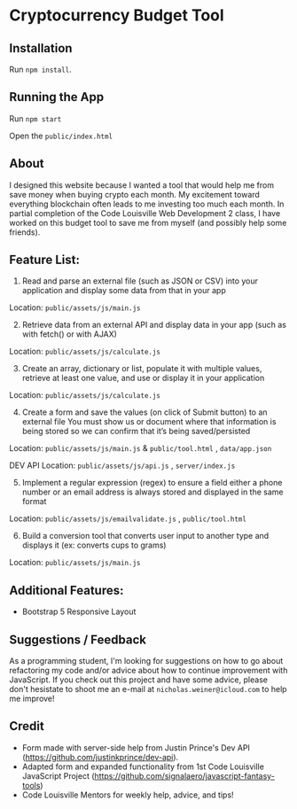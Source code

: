 # Cryptocurrency Budget Tool

## Installation

Run `npm install`.

## Running the App

Run `npm start`

Open the `public/index.html`

## About

I designed this website because I wanted a tool that would help me from save money when buying crypto each month. My excitement toward everything blockchain often leads to me investing too much each month. In partial completion of the Code Louisville Web Development 2 class, I have worked on this budget tool to save me from myself (and possibly help some friends).

## Feature List:

1. Read and parse an external file (such as JSON or CSV) into your application and display some data from that in your app

Location: ` public/assets/js/main.js `

2. Retrieve data from an external API and display data in your app (such as with fetch() or with AJAX)

Location: ` public/assets/js/calculate.js `

3. Create an array, dictionary or list, populate it with multiple values, retrieve at least one value, and use or display it in your application

Location: ` public/assets/js/calculate.js `

4. Create a form and save the values (on click of Submit button) to an external file 
You must show us or document where that information is being stored so we can confirm that it’s being saved/persisted

Location: ` public/assets/js/main.js ` & ` public/tool.html ` , ` data/app.json `

DEV API Location: `public/assets/js/api.js` , `server/index.js`

5. Implement a regular expression (regex) to ensure a field either a phone number or an email address is always stored and displayed in the same format

Location: ` public/assets/js/emailvalidate.js ` , `public/tool.html `

6. Build a conversion tool that converts user input to another type and displays it (ex: converts cups to grams)

Location: ` public/assets/js/main.js `


## Additional Features:

- Bootstrap 5 Responsive Layout

## Suggestions / Feedback

As a programming student, I'm looking for suggestions on how to go about refactoring my code and/or advice about how to continue improvement with JavaScript. If you check out this project and have some advice, please don't hesistate to shoot me an e-mail at ` nicholas.weiner@icloud.com ` to help me improve!


## Credit
- Form made with server-side help from Justin Prince's Dev API (https://github.com/justinkprince/dev-api).
- Adapted form and expanded functionality from 1st Code Louisville JavaScript Project (https://github.com/signalaero/javascript-fantasy-tools)
- Code Louisville Mentors for weekly help, advice, and tips!